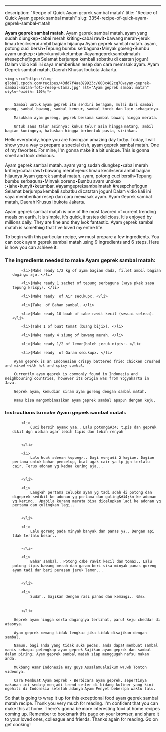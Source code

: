 ---
description: "Recipe of Quick Ayam geprek sambal matah"
title: "Recipe of Quick Ayam geprek sambal matah"
slug: 3354-recipe-of-quick-ayam-geprek-sambal-matah

<p>
	<strong>Ayam geprek sambal matah</strong>. 
	Ayam geprek sambal matah. ayam yang sudah diungkep•cabai merah kriting•cabai rawit•bawang merah•jeruk limau kecil•serai ambil bagian hijaunya Ayam geprek sambal matah. ayam, potong cuci bersih•Tepung bumbu serbaguna•Minyak goreng•Bumbu ayam ungkep :•jahe•kunyit•ketumbar. #ayamgepreksambalmatah #resepchefjogun Selamat berjumpa kembali sobatku di catatan jogun! Dalam vidio kali ini saya memberikan resep dan cara memasak ayam. Ayam Geprek sambal matah, Daerah Khusus Ibukota Jakarta.
</p>
<p>
	
	<img src="https://img-global.cpcdn.com/recipes/43dd7f4aa329923c/680x482cq70/ayam-geprek-sambal-matah-foto-resep-utama.jpg" alt="Ayam geprek sambal matah" style="width: 100%;">
	
	
		Sambal untuk ayam geprek itu sendiri beragam, mulai dari sambal goang, sambal bawang, sambal kencur, sambal korek dan lain sebagainya.
	
		Masukkan ayam goreng, geprek bersama sambal bawang hingga merata.
	
		Untuk saus telur asinnya: kukus telur asin hingga matang, ambil bagian kuningnya, haluskan hingga berbentuk pasta, sisihkan.
	
</p>
<p>
	Hello everybody, hope you are having an amazing day today. Today, I will show you a way to prepare a special dish, ayam geprek sambal matah. One of my favorites. For mine, I'm gonna make it a bit unique. This is gonna smell and look delicious.
</p>
	
<p>
	Ayam geprek sambal matah. ayam yang sudah diungkep•cabai merah kriting•cabai rawit•bawang merah•jeruk limau kecil•serai ambil bagian hijaunya Ayam geprek sambal matah. ayam, potong cuci bersih•Tepung bumbu serbaguna•Minyak goreng•Bumbu ayam ungkep :•jahe•kunyit•ketumbar. #ayamgepreksambalmatah #resepchefjogun Selamat berjumpa kembali sobatku di catatan jogun! Dalam vidio kali ini saya memberikan resep dan cara memasak ayam. Ayam Geprek sambal matah, Daerah Khusus Ibukota Jakarta.
</p>
<p>
	Ayam geprek sambal matah is one of the most favored of current trending meals on earth. It is simple, it's quick, it tastes delicious. It is enjoyed by millions daily. They are fine and they look fantastic. Ayam geprek sambal matah is something that I've loved my entire life.
</p>

<p>
To begin with this particular recipe, we must prepare a few ingredients. You can cook ayam geprek sambal matah using 9 ingredients and 6 steps. Here is how you can achieve it.
</p>

<h3>The ingredients needed to make Ayam geprek sambal matah:</h3>

<ol>
	
		<li>{Make ready 1/2 kg of ayam bagian dada, fillet ambil bagian dagingx aja. </li>
	
		<li>{Make ready 1 sachet of tepung serbaguna (saya pkek sasa tepung krispy). </li>
	
		<li>{Make ready  of Air secukupx. </li>
	
		<li>{Take  of Bahan sambal. </li>
	
		<li>{Make ready 10 buah of cabe rawit kecil (sesuai selera). </li>
	
		<li>{Take 1 of buat tomat (buang bijix). </li>
	
		<li>{Make ready 4 siung of bawang merah. </li>
	
		<li>{Make ready 1/2 of lemon(boleh jeruk nipis). </li>
	
		<li>{Make ready  of Garam secukupx. </li>
	
</ol>
<p>
	
		Ayam geprek is an Indonesian crispy battered fried chicken crushed and mixed with hot and spicy sambal.
	
		Currently ayam geprek is commonly found in Indonesia and neighbouring countries, however its origin was from Yogyakarta in Java.
	
		Geprek ayam, kemudian siram ayam goreng dengan sambal matah.
	
		Kamu bisa mengombinasikan ayam geprek sambal apapun dengan keju.
	
</p>

<h3>Instructions to make Ayam geprek sambal matah:</h3>

<ol>
	
		<li>
			Cuci bersih ayamx yaa.. Lalu potong&#34; tipis dan geprek dikit dgn ulekan agar lebih tipis dan lebih renyah.
			
			
		</li>
	
		<li>
			Lalu buat adonan tepungx.. Bagi menjadi 2 bagian. Bagian pertama untuk bahan pencelup, buat agak cair ya tp jgn terlalu cair. Terus adonan yg kedua kering aja...
			
			
		</li>
	
		<li>
			Langkah pertama celupkn ayam yg tadi sdah di potong dan digeprek sedikit ke adonan yg pertama dan guling&#34;kn ke adonan yg kering.. Apabila kurang merata bisa dicelupkan lagi ke adonan yg pertama dan gulingkan lagi..
			
			
		</li>
	
		<li>
			Lalu goreng pada minyak banyak dan panas ya.. Dengan api tdak terlalu besar..
			
			
		</li>
	
		<li>
			Bahan sambal.. Potong cabe rawit kecil dan tomax.. Lalu potong tipis bawang merah dan garam beri sisa minyak panas goreng ayam tadi dan beri perasan jeruk lemon...
			
			
		</li>
	
		<li>
			Sudah.. Sajikan dengan nasi panas dan kemangi.. 😁👍.
			
			
		</li>
	
</ol>

<p>
	
		Geprek ayam hingga serta dagingnya terlihat, parut keju cheddar di atasnya.
	
		Ayam geprek memang tidak lengkap jika tidak disajikan dengan sambal.
	
		Namun, bagi anda yang tidak suka pedas, anda dapat membuat sambal manis sebagai pelengkap ayam geprek Sajikan ayam geprek dan sambal dalam piring; Ayam geprek sambal matah siap menggugah nafsu makan anda.
	
		Mukbang Asmr Indonesia Hay guys Assalamualaikum wr.wb Tonton videonya.
	
		Cara Membuat Ayam Geprek - Berbicara ayam geprek, sepertinya makanan ini sedang menjadi trend senter di bidang kuliner yang kini ngehitz di Indonesia setelah adanya Ayam Penyet beberapa waktu lalu.
	
</p>

<p>
	So that is going to wrap it up for this exceptional food ayam geprek sambal matah recipe. Thank you very much for reading. I'm confident that you can make this at home. There's gonna be more interesting food at home recipes coming up. Remember to bookmark this page on your browser, and share it to your loved ones, colleague and friends. Thanks again for reading. Go on get cooking!
</p>
